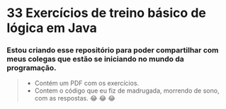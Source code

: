 # 33 Exercícios de treino básico de lógica em Java

### Estou criando esse repositório para poder compartilhar com meus colegas que estão se iniciando no mundo da programação. 

> - Contém um PDF com os exercícios. 
> - Contem o código que eu fiz de madrugada, morrendo de sono, com as respostas. :joy: :joy: :joy:
